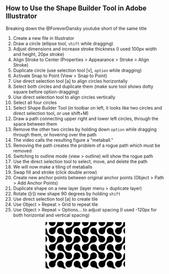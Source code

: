 ## How to Use the Shape Builder Tool in Adobe Illustrator

Breaking down the @ForeverDansky youtube short of the same title

1. Create a new file in Illustrator
2. Draw a circle (ellipse tool, `shift` while dragging)
3. Adjust dimensions and increase stroke thickness (I used 100px width and height, 20px stroke)
4. Align Stroke to Center (Properties > Appearance > Stroke > Align Stroke)
4. Duplicate circle (use selection tool [v], `option` while dragging)
5. Activate Snap to Point (View > Snap to Point)
6. Use direct selection tool [a] to align circles horizontally
7. Select both circles and duplicate them (make sure tool shows dotty square before option-dragging)
8. Use direct selection tool to align circles vertically
9. Select all four circles
10. Select Shape Builder Tool (in toolbar on left, it looks like two circles and direct selection tool, or use shift+M)
11. Draw a path connecting upper right and lower left circles, through the space between them
12. Remove the other two circles by holding down `option` while dragging through them, or hovering over the path
13. The video calls the resulting figure a "metaball."
14. Removing the path creates the problem of a rogue path which must be removed
15. Switching to outline mode (view > outline) will show the rogue path
16. Use the direct selection tool to select, move, and delete the path
17. We will now make a tiling of metaballs
18. Swap fill and stroke (click double arrow)
19. Create new anchor points between original anchor points (Object > Path > Add Anchor Points)
20. Duplicate shape on a new layer (layer menu > duplicate layer)
21. Rotate ([r]) new shape 90 degrees by holding `shift`
22. Use direct selection tool [a] to create tile
23. Use Object > Repeat > Grid to repeat tile
24. Use Object > Repeat > Options... to adjust spacing (I used -120px for both horizontal and vertical spacing)

<img src="images/metaballs.svg" alt="tiled metaballs" width="50%" style="display: block; margin: auto"/>


